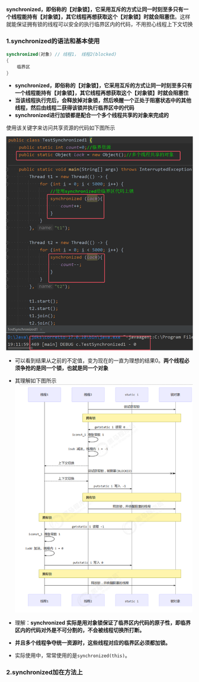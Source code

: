 **synchronized，即俗称的【对象锁】，它采用互斥的方式让同一时刻至多只有一个线程能持有【对象锁】，其它线程再想获取这个【对象锁】时就会阻塞住**。这样就能保证拥有锁的线程可以安全的执行临界区内的代码，不用担心线程上下文切换

### 1.synchronized的语法和基本使用

```java
synchronized(对象) // 线程1， 线程2(blocked)
{
	临界区
}
```
* **synchronized，即俗称的【对象锁】，它采用互斥的方式让同一时刻至多只有一个线程能持有【对象锁】，其它线程再想获取这个【对象锁】时就会阻塞住**
* **当该线程执行完后，会释放掉对象锁，然后唤醒一个正处于阻塞状态中的其他线程，然后由线程二获得该锁并执行临界区中的代码**
* **synchronized进行加锁都是配合一个多个线程共享的对象来完成的**

使用该关键字来访问共享资源的代码如下图所示  

![](assets/02synchronized/file-20250725191301977.png)
* 可以看到结果从之前的不定值，变为现在的一直为理想的结果0。**两个线程必须争抢的是同一个锁，也就是同一个对象**
* 其理解如下图所示  
	![](assets/02synchronized/file-20250725192314097.png)

* 理解：**synchronized 实际是用对象锁保证了临界区内代码的原子性，即临界区内的代码对外是不可分割的，不会被线程切换所打断。**
* **并且多个线程争夺统一资源时，这些线程对应的临界区必须都加锁。**
* 实际使用中，常常使用的是`synchronized(this)`。


### 2.synchronized加在方法上





